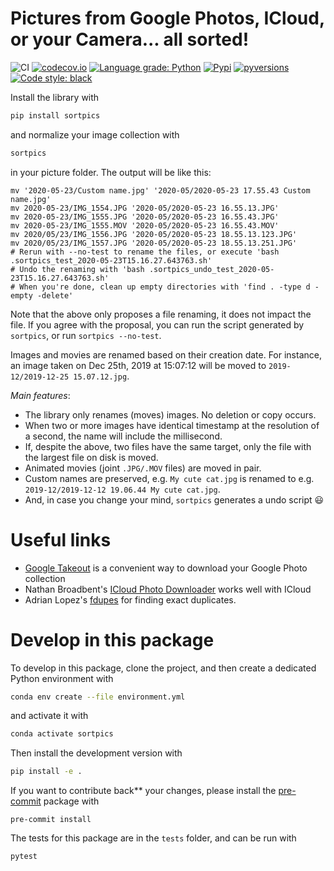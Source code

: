 # Pictures from Google Photos, ICloud, or your Camera... all sorted!

![CI](https://github.com/mwouts/sortpics/workflows/CI/badge.svg)
[![codecov.io](https://codecov.io/github/mwouts/sortpics/coverage.svg?branch=master)](https://codecov.io/github/mwouts/sortpics?branch=master)
[![Language grade: Python](https://img.shields.io/lgtm/grade/python/g/mwouts/sortpics.svg)](https://lgtm.com/projects/g/mwouts/sortpics/context:python)
[![Pypi](https://img.shields.io/pypi/v/sortpics.svg)](https://pypi.python.org/pypi/sortpics)
[![pyversions](https://img.shields.io/pypi/pyversions/sortpics.svg)](https://pypi.python.org/pypi/sortpics)
[![Code style: black](https://img.shields.io/badge/code%20style-black-000000.svg)](https://github.com/psf/black)

Install the library with
```bash
pip install sortpics
```
and normalize your image collection with
```bash
sortpics
```
in your picture folder. The output will be like this:
```output
mv '2020-05-23/Custom name.jpg' '2020-05/2020-05-23 17.55.43 Custom name.jpg'
mv 2020-05-23/IMG_1554.JPG '2020-05/2020-05-23 16.55.13.JPG'
mv 2020-05-23/IMG_1555.JPG '2020-05/2020-05-23 16.55.43.JPG'
mv 2020-05-23/IMG_1555.MOV '2020-05/2020-05-23 16.55.43.MOV'
mv 2020/05/23/IMG_1556.JPG '2020-05/2020-05-23 18.55.13.123.JPG'
mv 2020/05/23/IMG_1557.JPG '2020-05/2020-05-23 18.55.13.251.JPG'
# Rerun with --no-test to rename the files, or execute 'bash .sortpics_test_2020-05-23T15.16.27.643763.sh'
# Undo the renaming with 'bash .sortpics_undo_test_2020-05-23T15.16.27.643763.sh'
# When you're done, clean up empty directories with 'find . -type d -empty -delete'
```

Note that the above only proposes a file renaming, it does not impact the file. If you agree with the proposal, you can run the script generated by `sortpics`, or run `sortpics --no-test`.

Images and movies are renamed based on their creation date. For instance, an image taken on Dec 25th, 2019 at 15:07:12 will be moved to `2019-12/2019-12-25 15.07.12.jpg`.

*Main features*:
- The library only renames (moves) images. No deletion or copy occurs.
- When two or more images have identical timestamp at the resolution of a second, the name will include the millisecond.
- If, despite the above, two files have the same target, only the file with the largest file on disk is moved.
- Animated movies (joint `.JPG/.MOV` files) are moved in pair.
- Custom names are preserved, e.g. `My cute cat.jpg` is renamed to e.g. `2019-12/2019-12-12 19.06.44 My cute cat.jpg`.
- And, in case you change your mind, `sortpics` generates a undo script :smiley:

# Useful links

- [Google Takeout](https://takeout.google.com/settings/takeout) is a convenient way to download your Google Photo collection
- Nathan Broadbent's [ICloud Photo Downloader](https://github.com/ndbroadbent/icloud_photos_downloader) works well with ICloud
- Adrian Lopez's [fdupes](https://github.com/adrianlopezroche/fdupes) for finding exact duplicates.

# Develop in this package

To develop in this package, clone the project, and then create a dedicated Python environment with
```bash
conda env create --file environment.yml
```

and activate it with
```bash
conda activate sortpics
```

Then install the development version with
```bash
pip install -e .
```

If you want to contribute back** your changes, please install the [pre-commit](https://pre-commit.com) package with
```
pre-commit install
```

The tests for this package are in the `tests` folder, and can be run with
```
pytest
```
